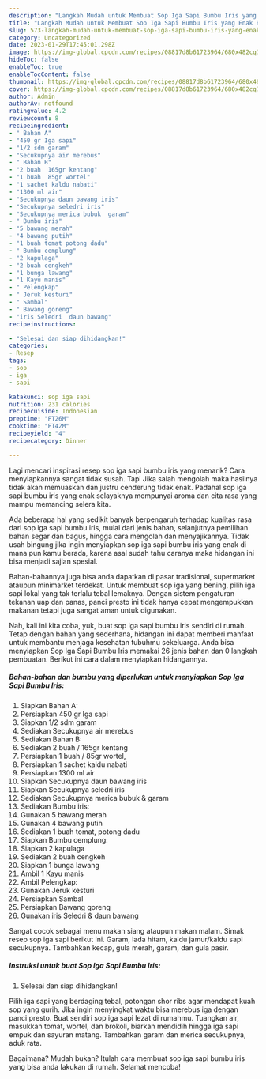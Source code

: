 ```yaml
---
description: "Langkah Mudah untuk Membuat Sop Iga Sapi Bumbu Iris yang Enak Banget, Buat Buka Puasa Menggugah Selera"
title: "Langkah Mudah untuk Membuat Sop Iga Sapi Bumbu Iris yang Enak Banget, Buat Buka Puasa Menggugah Selera"
slug: 573-langkah-mudah-untuk-membuat-sop-iga-sapi-bumbu-iris-yang-enak-banget-buat-buka-puasa-menggugah-selera
category: Uncategorized
date: 2023-01-29T17:45:01.298Z
image: https://img-global.cpcdn.com/recipes/08817d8b61723964/680x482cq70/sop-iga-sapi-bumbu-iris-foto-resep-utama.jpg
hideToc: false
enableToc: true
enableTocContent: false
thumbnail: https://img-global.cpcdn.com/recipes/08817d8b61723964/680x482cq70/sop-iga-sapi-bumbu-iris-foto-resep-utama.jpg
cover: https://img-global.cpcdn.com/recipes/08817d8b61723964/680x482cq70/sop-iga-sapi-bumbu-iris-foto-resep-utama.jpg
author: Admin
authorAv: notfound
ratingvalue: 4.2
reviewcount: 8
recipeingredient:
- " Bahan A"
- "450 gr Iga sapi"
- "1/2 sdm garam"
- "Secukupnya air merebus"
- " Bahan B"
- "2 buah  165gr kentang"
- "1 buah  85gr wortel"
- "1 sachet kaldu nabati"
- "1300 ml air"
- "Secukupnya daun bawang iris"
- "Secukupnya seledri iris"
- "Secukupnya merica bubuk  garam"
- " Bumbu iris"
- "5 bawang merah"
- "4 bawang putih"
- "1 buah tomat potong dadu"
- " Bumbu cemplung"
- "2 kapulaga"
- "2 buah cengkeh"
- "1 bunga lawang"
- "1 Kayu manis"
- " Pelengkap"
- " Jeruk kesturi"
- " Sambal"
- " Bawang goreng"
- "iris Seledri  daun bawang"
recipeinstructions:

- "Selesai dan siap dihidangkan!"
categories:
- Resep
tags:
- sop
- iga
- sapi

katakunci: sop iga sapi 
nutrition: 231 calories
recipecuisine: Indonesian
preptime: "PT26M"
cooktime: "PT42M"
recipeyield: "4"
recipecategory: Dinner

---
```



Lagi mencari inspirasi resep sop iga sapi bumbu iris yang menarik? Cara menyiapkannya sangat tidak susah. Tapi Jika salah mengolah maka hasilnya tidak akan memuaskan dan justru cenderung tidak enak. Padahal sop iga sapi bumbu iris yang enak selayaknya mempunyai aroma dan cita rasa yang mampu memancing selera kita.


Ada beberapa hal yang sedikit banyak berpengaruh terhadap kualitas rasa dari sop iga sapi bumbu iris, mulai dari jenis bahan, selanjutnya pemilihan bahan segar dan bagus, hingga cara mengolah dan menyajikannya. Tidak usah bingung jika ingin menyiapkan sop iga sapi bumbu iris yang enak di mana pun kamu berada, karena asal sudah tahu caranya maka hidangan ini bisa menjadi sajian spesial.

Bahan-bahannya juga bisa anda dapatkan di pasar tradisional, supermarket ataupun minimarket terdekat. Untuk membuat sop iga yang bening, pilih iga sapi lokal yang tak terlalu tebal lemaknya. Dengan sistem pengaturan tekanan uap dan panas, panci presto ini tidak hanya cepat mengempukkan makanan tetapi juga sangat aman untuk digunakan.


Nah, kali ini kita coba, yuk, buat sop iga sapi bumbu iris sendiri di rumah. Tetap dengan bahan yang sederhana, hidangan ini dapat memberi manfaat untuk membantu menjaga kesehatan tubuhmu sekeluarga. Anda bisa menyiapkan Sop Iga Sapi Bumbu Iris memakai 26 jenis bahan dan 0 langkah pembuatan. Berikut ini cara dalam menyiapkan hidangannya.

<!--inarticleads1-->

##### Bahan-bahan dan bumbu yang diperlukan untuk menyiapkan Sop Iga Sapi Bumbu Iris:

1. Siapkan  Bahan A:
1. Persiapkan 450 gr Iga sapi
1. Siapkan 1/2 sdm garam
1. Sediakan Secukupnya air merebus
1. Sediakan  Bahan B:
1. Sediakan 2 buah / 165gr kentang
1. Persiapkan 1 buah / 85gr wortel,
1. Persiapkan 1 sachet kaldu nabati
1. Persiapkan 1300 ml air
1. Siapkan Secukupnya daun bawang iris
1. Siapkan Secukupnya seledri iris
1. Sediakan Secukupnya merica bubuk &amp; garam
1. Sediakan  Bumbu iris:
1. Gunakan 5 bawang merah
1. Gunakan 4 bawang putih
1. Sediakan 1 buah tomat, potong dadu
1. Siapkan  Bumbu cemplung:
1. Siapkan 2 kapulaga
1. Sediakan 2 buah cengkeh
1. Siapkan 1 bunga lawang
1. Ambil 1 Kayu manis
1. Ambil  Pelengkap:
1. Gunakan  Jeruk kesturi
1. Persiapkan  Sambal
1. Persiapkan  Bawang goreng
1. Gunakan iris Seledri &amp; daun bawang


Sangat cocok sebagai menu makan siang ataupun makan malam. Simak resep sop iga sapi berikut ini. Garam, lada hitam, kaldu jamur/kaldu sapi secukupnya. Tambahkan kecap, gula merah, garam, dan gula pasir. 

<!--inarticleads2-->

##### Instruksi untuk buat Sop Iga Sapi Bumbu Iris:


1. Selesai dan siap dihidangkan!

Pilih iga sapi yang berdaging tebal, potongan shor ribs agar mendapat kuah sop yang gurih. Jika ingin menyingkat waktu bisa merebus iga dengan panci presto. Buat sendiri sop iga sapi lezat di rumahmu. Tuangkan air, masukkan tomat, wortel, dan brokoli, biarkan mendidih hingga iga sapi empuk dan sayuran matang. Tambahkan garam dan merica secukupnya, aduk rata. 

Bagaimana? Mudah bukan? Itulah cara membuat sop iga sapi bumbu iris yang bisa anda lakukan di rumah. Selamat mencoba!
